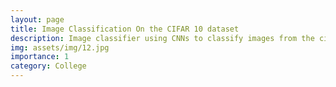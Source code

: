 ```yaml
---
layout: page
title: Image Classification On the CIFAR 10 dataset
description: Image classifier using CNNs to classify images from the cifar 10 dataset.
img: assets/img/12.jpg
importance: 1
category: College
---
```

